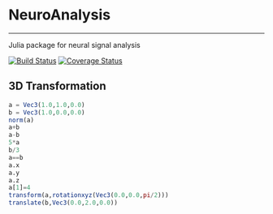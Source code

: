 # NeuroAnalysis
___

Julia package for neural signal analysis

[![Build Status](https://travis-ci.org/babaq/NeuroAnalysis.jl.svg?branch=master)](https://travis-ci.org/babaq/NeuroAnalysis.jl)
[![Coverage Status](https://img.shields.io/coveralls/babaq/NeuroAnalysis.jl.svg)](https://coveralls.io/r/babaq/NeuroAnalysis.jl)

## 3D Transformation
```julia
a = Vec3(1.0,1.0,0.0)
b = Vec3(1.0,0.0,0.0)
norm(a)
a+b
a-b
5*a
b/3
a==b
a.x
a.y
a.z
a[1]=4
transform(a,rotationxyz(Vec3(0.0,0.0,pi/2)))
translate(b,Vec3(0.0,2.0,0.0))
```
